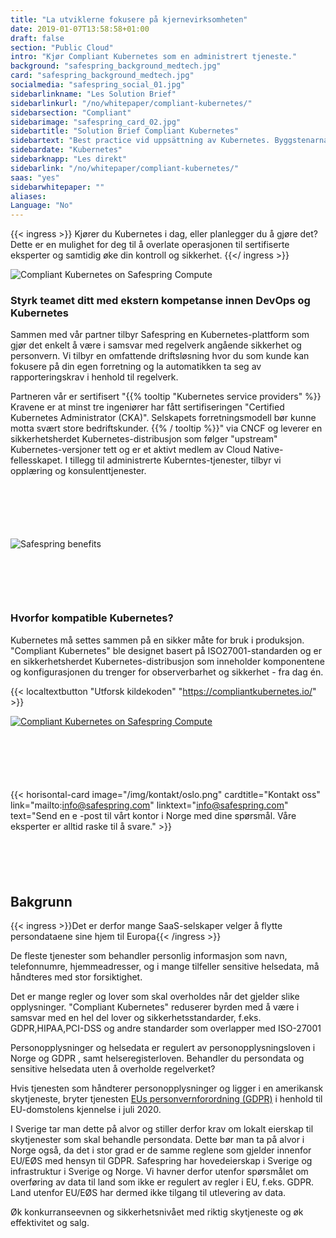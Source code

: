 ```yaml
---
title: "La utviklerne fokusere på kjerne­virksomheten"
date: 2019-01-07T13:58:58+01:00
draft: false
section: "Public Cloud"
intro: "Kjør Compliant Kubernetes som en administrert tjeneste."
background: "safespring_background_medtech.jpg"
card: "safespring_background_medtech.jpg"
socialmedia: "safespring_social_01.jpg"
sidebarlinkname: "Les Solution Brief"
sidebarlinkurl: "/no/whitepaper/compliant-kubernetes/"
sidebarsection: "Compliant"
sidebarimage: "safespring_card_02.jpg"
sidebartitle: "Solution Brief Compliant Kubernetes"
sidebartext: "Best practice vid uppsättning av Kubernetes. Byggstenarna i Compliant Kubernetes."
sidebardate: "Kubernetes"
sidebarknapp: "Les direkt"
sidebarlink: "/no/whitepaper/compliant-kubernetes/"
saas: "yes"
sidebarwhitepaper: ""
aliases:
Language: "No"
---
```


{{< ingress >}}
Kjører du Kubernetes i dag, eller planlegger du å gjøre det? Dette er en mulighet for deg til å overlate operasjonen til sertifiserte eksperter og samtidig øke din kontroll og sikkerhet.
{{</ ingress >}}

![Compliant Kubernetes on Safespring Compute](/img/saas/safespring-compliant-kubernetes-pyramid.svg)

### Styrk teamet ditt med ekstern kompetanse innen DevOps og Kubernetes
Sammen med vår partner tilbyr Safespring en Kubernetes-plattform som gjør det enkelt å være i samsvar med regelverk angående sikkerhet og personvern. Vi tilbyr en omfattende driftsløsning hvor du som kunde kan fokusere på din egen forretning og la automatikken ta seg av rapporteringskrav i henhold til regelverk.

Partneren vår er sertifisert "{{% tooltip "Kubernetes service providers" %}} Kravene er at minst tre ingeniører har fått sertifiseringen "Certified Kubernetes Administrator (CKA)". Selskapets forretningsmodell bør kunne motta svært store bedriftskunder. {{% / tooltip %}}" via CNCF og leverer en sikkerhetsherdet Kubernetes-distribusjon som følger "upstream" Kubernetes-versjoner tett og er et aktivt medlem av Cloud Native-fellesskapet. I tillegg til administrerte Kuberntes-tjenester, tilbyr vi opplæring og konsulenttjenester.

<div id="contact"></div>
<div style="margin-bottom:100px;">
</div>

![Safespring benefits](/img/saas/no-key-points-kubernetes.svg)

<div id="contact"></div>
<div style="margin-bottom:100px;">
</div>

### Hvorfor kompatible Kubernetes?

Kubernetes må settes sammen på en sikker måte for bruk i produksjon. "Compliant Kubernetes" ble designet basert på ISO27001-standarden og er en sikkerhetsherdet Kubernetes-distribusjon som inneholder komponentene og konfigurasjonen du trenger for observerbarhet og sikkerhet - fra dag én.

{{< localtextbutton "Utforsk kildekoden" "https://compliantkubernetes.io/" >}}

<a href="https://compliantkubernetes.io/">![Compliant Kubernetes on Safespring Compute](/img/saas/elastisys-safespring-compliant-kubernetes-chart.png)</a>

<div id="contact"></div>
<div style="margin-bottom:100px;">
</div>

{{< horisontal-card image="/img/kontakt/oslo.png" cardtitle="Kontakt oss" link="mailto:info@safespring.com" linktext="info@safespring.com" text="Send en e -post til vårt kontor i Norge med dine spørsmål. Våre eksperter er alltid raske til å svare." >}}

<div id="contact"></div>
<div style="margin-bottom:100px;">
</div>

## Bakgrunn
{{< ingress >}}Det er derfor mange SaaS-selskaper velger å flytte persondataene sine hjem til Europa{{< /ingress >}}

De fleste tjenester som behandler personlig informasjon som navn, telefonnumre, hjemmeadresser, og i mange tilfeller sensitive helsedata, må håndteres med stor forsiktighet.

Det er mange regler og lover som skal overholdes når det gjelder slike opplysninger. "Compliant Kubernetes" reduserer byrden med å være i samsvar med en hel del lover og sikkerhetsstandarder, f.eks. GDPR,HIPAA,PCI-DSS og andre standarder som overlapper med ISO-27001

Personopplysninger og helsedata er regulert av personopplysningsloven i Norge og GDPR , samt helseregisterloven. Behandler du persondata og sensitive helsedata uten å overholde regelverket?

Hvis tjenesten som håndterer personopplysninger og ligger i en amerikansk skytjeneste, bryter tjenesten [EUs personvernforordning (GDPR)](https://www.europarl.europa.eu/RegData/etudes/ATAG/2020/652073/EPRSATA(2020)652073EN.pdf) i henhold til EU-domstolens kjennelse i juli 2020.

I Sverige tar man dette på alvor og stiller derfor krav om lokalt eierskap til skytjenester som skal behandle persondata. Dette bør man ta på alvor i Norge også, da det i stor grad er de samme reglene som gjelder innenfor EU/EØS med hensyn til GDPR. Safespring har hovedeierskap i Sverige og infrastruktur i Sverige og Norge. Vi havner derfor utenfor spørsmålet om overføring av data til land som ikke er regulert av regler i EU, f.eks. GDPR. Land utenfor EU/EØS har dermed ikke tilgang til utlevering av data.

Øk konkurranseevnen og sikkerhetsnivået med riktig skytjeneste og øk effektivitet og salg.

